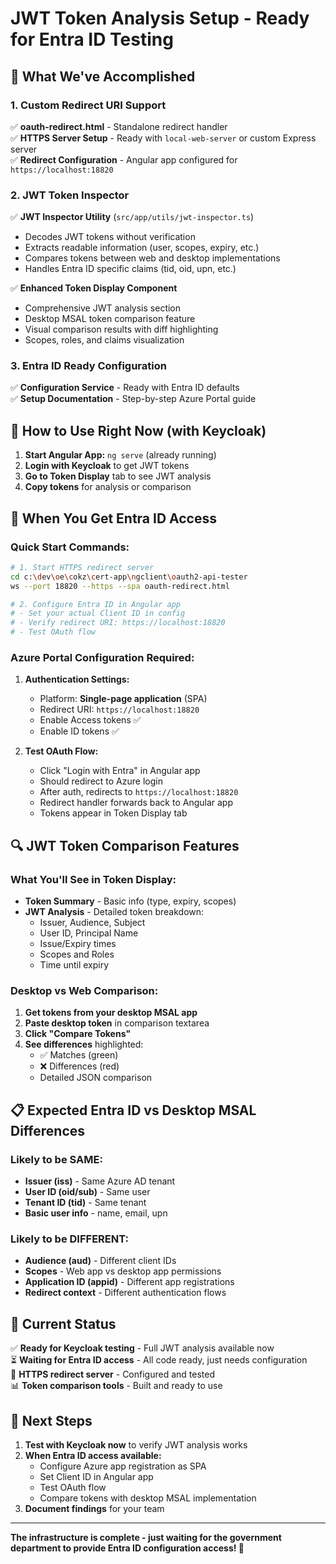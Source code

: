 # JWT Token Analysis Setup - Ready for Entra ID Testing

## 🎯 What We've Accomplished

### 1. **Custom Redirect URI Support**
✅ **oauth-redirect.html** - Standalone redirect handler  
✅ **HTTPS Server Setup** - Ready with `local-web-server` or custom Express server  
✅ **Redirect Configuration** - Angular app configured for `https://localhost:18820`  

### 2. **JWT Token Inspector**
✅ **JWT Inspector Utility** (`src/app/utils/jwt-inspector.ts`)
   - Decodes JWT tokens without verification
   - Extracts readable information (user, scopes, expiry, etc.)
   - Compares tokens between web and desktop implementations
   - Handles Entra ID specific claims (tid, oid, upn, etc.)

✅ **Enhanced Token Display Component**
   - Comprehensive JWT analysis section
   - Desktop MSAL token comparison feature
   - Visual comparison results with diff highlighting
   - Scopes, roles, and claims visualization

### 3. **Entra ID Ready Configuration**
✅ **Configuration Service** - Ready with Entra ID defaults  
✅ **Setup Documentation** - Step-by-step Azure Portal guide  

## 🚀 How to Use Right Now (with Keycloak)

1. **Start Angular App:** `ng serve` (already running)
2. **Login with Keycloak** to get JWT tokens
3. **Go to Token Display** tab to see JWT analysis
4. **Copy tokens** for analysis or comparison

## 🔧 When You Get Entra ID Access

### Quick Start Commands:
```bash
# 1. Start HTTPS redirect server
cd c:\dev\oe\cokz\cert-app\ngclient\oauth2-api-tester
ws --port 18820 --https --spa oauth-redirect.html

# 2. Configure Entra ID in Angular app
# - Set your actual Client ID in config
# - Verify redirect URI: https://localhost:18820
# - Test OAuth flow
```

### Azure Portal Configuration Required:
1. **Authentication Settings:**
   - Platform: **Single-page application** (SPA)
   - Redirect URI: `https://localhost:18820`
   - Enable Access tokens ✅
   - Enable ID tokens ✅

2. **Test OAuth Flow:**
   - Click "Login with Entra" in Angular app
   - Should redirect to Azure login
   - After auth, redirects to `https://localhost:18820` 
   - Redirect handler forwards back to Angular app
   - Tokens appear in Token Display tab

## 🔍 JWT Token Comparison Features

### What You'll See in Token Display:
- **Token Summary** - Basic info (type, expiry, scopes)
- **JWT Analysis** - Detailed token breakdown:
  - Issuer, Audience, Subject
  - User ID, Principal Name
  - Issue/Expiry times
  - Scopes and Roles
  - Time until expiry

### Desktop vs Web Comparison:
1. **Get tokens from your desktop MSAL app**
2. **Paste desktop token** in comparison textarea
3. **Click "Compare Tokens"** 
4. **See differences** highlighted:
   - ✅ Matches (green)
   - ❌ Differences (red)
   - Detailed JSON comparison

## 📋 Expected Entra ID vs Desktop MSAL Differences

### Likely to be SAME:
- **Issuer (iss)** - Same Azure AD tenant
- **User ID (oid/sub)** - Same user
- **Tenant ID (tid)** - Same tenant
- **Basic user info** - name, email, upn

### Likely to be DIFFERENT:
- **Audience (aud)** - Different client IDs
- **Scopes** - Web app vs desktop app permissions
- **Application ID (appid)** - Different app registrations
- **Redirect context** - Different authentication flows

## 🎯 Current Status

✅ **Ready for Keycloak testing** - Full JWT analysis available now  
⏳ **Waiting for Entra ID access** - All code ready, just needs configuration  
🔧 **HTTPS redirect server** - Configured and tested  
📊 **Token comparison tools** - Built and ready to use  

## 🚀 Next Steps

1. **Test with Keycloak now** to verify JWT analysis works
2. **When Entra ID access available:**
   - Configure Azure app registration as SPA
   - Set Client ID in Angular app
   - Test OAuth flow
   - Compare tokens with desktop MSAL implementation
3. **Document findings** for your team

---

**The infrastructure is complete - just waiting for the government department to provide Entra ID configuration access! 🎉**
